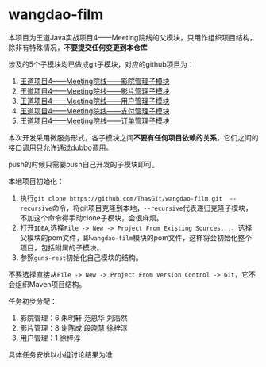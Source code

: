 # wangdao-film

本项目为王道Java实战项目4——Meeting院线的父模块，只用作组织项目结构，除非有特殊情况，**不要提交任何变更到本仓库**

涉及的5个子模块均已做成git子模块，对应的github项目为：
1. [王道项目4——Meeting院线——影院管理子模块](https://github.com/ThasGit/wangdao-film-cinema)
2. [王道项目4——Meeting院线——影片管理子模块](https://github.com/ThasGit/wangdao-film-film)
3. [王道项目4——Meeting院线——用户管理子模块](https://github.com/ThasGit/wangdao-film-user)
4. [王道项目4——Meeting院线——支付管理子模块](https://github.com/ThasGit/wangdao-film-pay)
5. [王道项目4——Meeting院线——订单管理子模块](https://github.com/ThasGit/wangdao-film-order)

本次开发采用微服务形式，各子模块之间**不要有任何项目依赖的关系**，它们之间的接口调用只允许通过dubbo调用。

push的时候只需要push自己开发的子模块即可。

本地项目初始化：
1. 执行`git clone https://github.com/ThasGit/wangdao-film.git  --recursive`命令，将git项目克隆到本地，`--recursive`代表递归克隆子模块，不加这个命令得手动clone子模块，会很麻烦。
2. 打开`IDEA`,选择`File -> New -> Project From Existing Sources...`，选择父模块的pom文件，即`wangdao-film`模块的pom文件，这样将会初始化整个项目，包括附属的子模块。
3. 参照`guns-rest`初始化自己模块的结构。

不要选择直接从`File -> New -> Project From Version Control -> Git`，它不会组织Maven项目结构。

任务初步分配：
1. 影院管理：6 朱明轩 范恩华 刘浩然
2. 影片管理：8 谢陈成 段晓慧 徐梓淳 
3. 用户管理：1 徐梓淳 

具体任务安排以小组讨论结果为准
